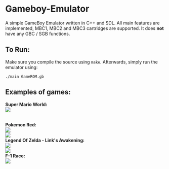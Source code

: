 # Gameboy-Emulator
A simple GameBoy Emulator written in C++ and SDL. All main features are implemented, MBC1, MBC2 and MBC3 cartridges are supported. It does **not** have any GBC / SGB functions.

## To Run:

Make sure you compile the source using `make`. Afterwards, simply run the emulator using:

`./main GameROM.gb`

## Examples of games:

<b>Super Mario World:</b>
<br>
<img src="https://github.com/MoonfireSeco/Gameboy-Emulator/raw/master/Pictures/Mario.png">

<br>
<b>Pokemon Red:</b>
<br>
<img src="https://github.com/MoonfireSeco/Gameboy-Emulator/raw/master/Pictures/Pokemon.png">
<br>
<img src="https://github.com/MoonfireSeco/Gameboy-Emulator/raw/master/Pictures/Pokemon2.png">

<br>
<b>Legend Of Zelda - Link's Awakening:</b>
<br>
<img src="https://github.com/MoonfireSeco/Gameboy-Emulator/raw/master/Pictures/LegendOfZelda.png">
<br>
<img src="https://github.com/MoonfireSeco/Gameboy-Emulator/raw/master/Pictures/LegendOfZelda2.png">

<br>
<b>F-1 Race:</b>
<br>
<img src="https://github.com/MoonfireSeco/Gameboy-Emulator/raw/master/Pictures/F1Race.png">
